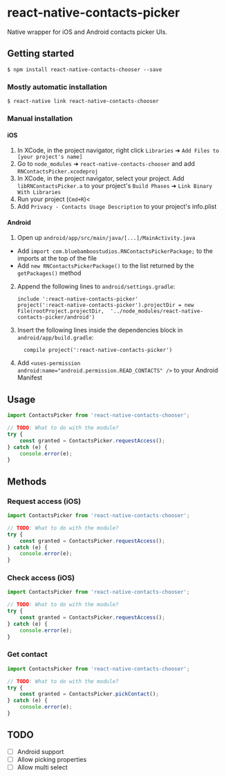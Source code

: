 
# react-native-contacts-picker

Native wrapper for iOS and Android contacts picker UIs.

## Getting started

`$ npm install react-native-contacts-chooser --save`

### Mostly automatic installation

`$ react-native link react-native-contacts-chooser`

### Manual installation


#### iOS

1. In XCode, in the project navigator, right click `Libraries` ➜ `Add Files to [your project's name]`
2. Go to `node_modules` ➜ `react-native-contacts-chooser` and add `RNContactsPicker.xcodeproj`
3. In XCode, in the project navigator, select your project. Add `libRNContactsPicker.a` to your project's `Build Phases` ➜ `Link Binary With Libraries`
4. Run your project (`Cmd+R`)<
5. Add ```Privacy - Contacts Usage Description``` to your project's info.plist

#### Android

1. Open up `android/app/src/main/java/[...]/MainActivity.java`
  - Add `import com.bluebamboostudios.RNContactsPickerPackage;` to the imports at the top of the file
  - Add `new RNContactsPickerPackage()` to the list returned by the `getPackages()` method
2. Append the following lines to `android/settings.gradle`:
  	```
  	include ':react-native-contacts-picker'
  	project(':react-native-contacts-picker').projectDir = new File(rootProject.projectDir, 	'../node_modules/react-native-contacts-picker/android')
  	```
3. Insert the following lines inside the dependencies block in `android/app/build.gradle`:
  	```
      compile project(':react-native-contacts-picker')
  	```
4. Add ```<uses-permission android:name="android.permission.READ_CONTACTS" />``` to your Android Manifest

## Usage
```javascript
import ContactsPicker from 'react-native-contacts-chooser';

// TODO: What to do with the module?
try {
	const granted = ContactsPicker.requestAccess();
} catch (e) {
	console.error(e);
}
```

## Methods

### Request access (iOS)
```javascript
import ContactsPicker from 'react-native-contacts-chooser';

// TODO: What to do with the module?
try {
	const granted = ContactsPicker.requestAccess();
} catch (e) {
	console.error(e);
}
```

### Check access (iOS)
```javascript
import ContactsPicker from 'react-native-contacts-chooser';

// TODO: What to do with the module?
try {
	const granted = ContactsPicker.requestAccess();
} catch (e) {
	console.error(e);
}
```

### Get contact
```javascript
import ContactsPicker from 'react-native-contacts-chooser';

// TODO: What to do with the module?
try {
	const granted = ContactsPicker.pickContact();
} catch (e) {
	console.error(e);
}
```
  
## TODO

- [ ] Android support
- [ ] Allow picking properties
- [ ] Allow multi select
